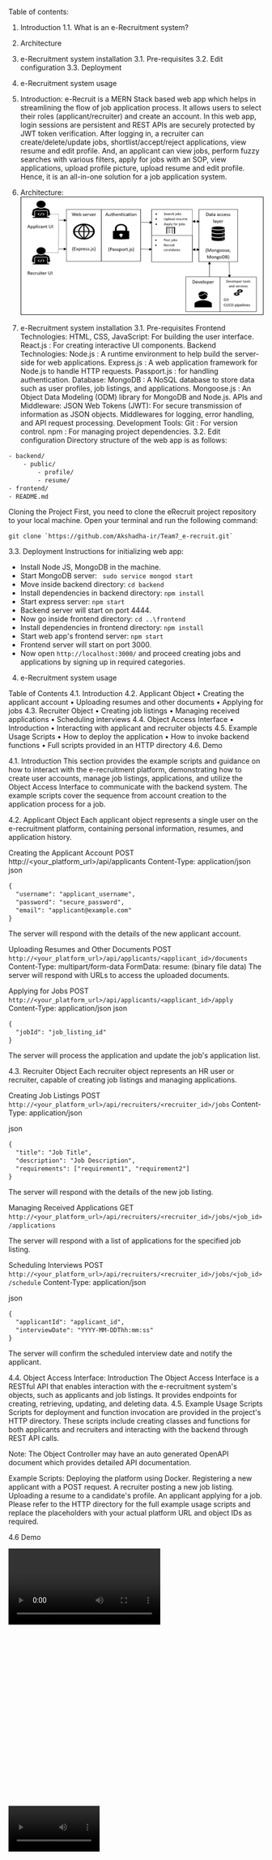 Table of contents:
1.	Introduction
1.1.	What is an e-Recruitment system?
2.	Architecture
3.	e-Recruitment system installation
3.1.	Pre-requisites
3.2.	Edit configuration
3.3.	Deployment
4.	e-Recruitment system usage
1.	Introduction:
e-Recruit is a MERN Stack based web app which helps in streamlining the flow of job application process. It allows users to select their roles (applicant/recruiter) and create an account. In this web app, login sessions are persistent and REST APIs are securely protected by JWT token verification. After logging in, a recruiter can create/delete/update jobs, shortlist/accept/reject applications, view resume and edit profile. And, an applicant can view jobs, perform fuzzy searches with various filters, apply for jobs with an SOP, view applications, upload profile picture, upload resume and edit profile. Hence, it is an all-in-one solution for a job application system.
2.	Architecture:
![alt text](image.png)

3.	e-Recruitment system installation
3.1.	Pre-requisites
Frontend Technologies:
HTML, CSS, JavaScript: For building the user interface.
React.js : For creating interactive UI components.
Backend Technologies:
Node.js : A runtime environment to help build the server-side for web applications.
Express.js : A web application framework for Node.js to handle HTTP requests.
Passport.js : for handling authentication.
Database:
MongoDB : A NoSQL database to store data such as user profiles, job listings, and applications.
Mongoose.js : An Object Data Modeling (ODM) library for MongoDB and Node.js.
APIs and Middleware:
JSON Web Tokens (JWT): For secure transmission of information as JSON objects.
Middlewares for logging, error handling, and API request processing.
Development Tools:
Git : For version control.
npm : For managing project dependencies.
3.2.	Edit configuration 
Directory structure of the web app is as follows:
```
- backend/
    - public/
        - profile/
        - resume/
- frontend/
- README.md
```
Cloning the Project
First, you need to clone the eRecruit project repository to your local machine. Open your terminal and run the following command:
```
git clone `https://github.com/Akshadha-ir/Team7_e-recruit.git`
```
3.3.	Deployment 
Instructions for initializing web app:

- Install Node JS, MongoDB in the machine.
- Start MongoDB server: ` sudo service mongod start`
- Move inside backend directory: `cd backend`
- Install dependencies in backend directory: `npm install`
- Start express server: `npm start`
- Backend server will start on port 4444.
- Now go inside frontend directory: `cd ..\frontend`
- Install dependencies in frontend directory: `npm install`
- Start web app's frontend server: `npm start`
- Frontend server will start on port 3000.
- Now open `http://localhost:3000/` and proceed creating jobs and applications by signing up in required categories.
4.	e-Recruitment system usage

Table of Contents
4.1.	Introduction
4.2.	Applicant Object
•	Creating the applicant account
•	Uploading resumes and other documents
•	Applying for jobs
4.3.	Recruiter Object
•	Creating job listings
•	Managing received applications
•	Scheduling interviews
4.4.	Object Access Interface
•	Introduction
•	Interacting with applicant and recruiter objects
4.5.	Example Usage Scripts
•	How to deploy the application
•	How to invoke backend functions
•	Full scripts provided in an HTTP directory
4.6.	Demo

4.1. Introduction
This section provides the example scripts and guidance on how to interact with the e-recruitment platform, demonstrating how to create user accounts, manage job listings, applications, and utilize the Object Access Interface to communicate with the backend system. The example scripts cover the sequence from account creation to the application process for a job.

4.2. Applicant Object
Each applicant object represents a single user on the e-recruitment platform, containing personal information, resumes, and application history.

Creating the Applicant Account
POST http://<your_platform_url>/api/applicants
Content-Type: application/json
json
```
{
  "username": "applicant_username",
  "password": "secure_password",
  "email": "applicant@example.com"
}
```
The server will respond with the details of the new applicant account.

Uploading Resumes and Other Documents
POST `http://<your_platform_url>/api/applicants/<applicant_id>/documents`
Content-Type: multipart/form-data
FormData:
resume: (binary file data)
The server will respond with URLs to access the uploaded documents.

Applying for Jobs
POST `http://<your_platform_url>/api/applicants/<applicant_id>/apply`
Content-Type: application/json
json
```
{
  "jobId": "job_listing_id"
}
```
The server will process the application and update the job's application list.

4.3. Recruiter Object
Each recruiter object represents an HR user or recruiter, capable of creating job listings and managing applications.

Creating Job Listings
POST `http://<your_platform_url>/api/recruiters/<recruiter_id>/jobs`
Content-Type: application/json

json
```
{
  "title": "Job Title",
  "description": "Job Description",
  "requirements": ["requirement1", "requirement2"]
}
```
The server will respond with the details of the new job listing.

Managing Received Applications
GET `http://<your_platform_url>/api/recruiters/<recruiter_id>/jobs/<job_id>/applications`

The server will respond with a list of applications for the specified job listing.

Scheduling Interviews
POST `http://<your_platform_url>/api/recruiters/<recruiter_id>/jobs/<job_id>/schedule`
Content-Type: application/json

json
```
{
  "applicantId": "applicant_id",
  "interviewDate": "YYYY-MM-DDThh:mm:ss"
}
```
The server will confirm the scheduled interview date and notify the applicant.

4.4. Object Access Interface:
Introduction
The Object Access Interface is a RESTful API that enables interaction with the e-recruitment system's objects, such as applicants and job listings. It provides endpoints for creating, retrieving, updating, and deleting data.
4.5. Example Usage Scripts
Scripts for deployment and function invocation are provided in the project's HTTP directory. These scripts include creating classes and functions for both applicants and recruiters and interacting with the backend through REST API calls.

Note: The Object Controller may have an auto generated OpenAPI document which provides detailed API documentation.

Example Scripts:
Deploying the platform using Docker.
Registering a new applicant with a POST request.
A recruiter posting a new job listing.
Uploading a resume to a candidate's profile.
An applicant applying for a job.
Please refer to the HTTP directory for the full example usage scripts and replace the placeholders with your actual platform URL and object IDs as required.

4.6 Demo

<video controls src="Demo.mp4" title="Title"></video>
<script src="https://fast.wistia.com/embed/medias/26bg1of82k.jsonp" async></script><script src="https://fast.wistia.com/assets/external/E-v1.js" async></script><div class="wistia_embed wistia_async_26bg1of82k seo=true videoFoam=false" style="height:340px;position:relative;width:640px"><div class="wistia_swatch" style="height:100%;left:0;opacity:0;overflow:hidden;position:absolute;top:0;transition:opacity 200ms;width:100%;"><img src="https://fast.wistia.com/embed/medias/26bg1of82k/swatch" style="filter:blur(5px);height:100%;object-fit:contain;width:100%;" alt="" aria-hidden="true" onload="this.parentNode.style.opacity=1;" /></div></div>

<video src='Demo.mp4' width=180/>

https://github.com/Akshadha-ir/Team7_e-recruit/assets/69059371/c2f05935-74ee-4bf0-a8d9-2725d7dbb056
https://github.com/Akshadha-ir/Team7_e-recruit/assets/69059371/83b7f840-15c8-4d93-8ee0-071bd2a537ee

